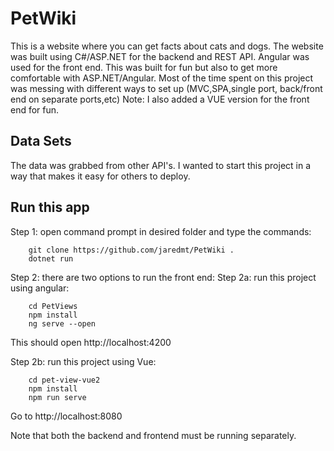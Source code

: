 # PetWiki 
This is a website where you can get facts about cats and dogs. The website was built using C#/ASP.NET for the backend and REST API. Angular was used for the front end. 
This was built for fun but also to get more comfortable with ASP.NET/Angular. Most of the time spent on this project was messing with different ways to set up (MVC,SPA,single port, back/front end on separate ports,etc) 
Note: I also added a VUE version for the front end for fun.

## Data Sets
The data was grabbed from other API's. I wanted to start this project in a way that makes it easy for others to deploy.

## Run this app
Step 1: open command prompt in desired folder and type the commands:
```
	git clone https://github.com/jaredmt/PetWiki .
	dotnet run

```
Step 2: there are two options to run the front end:
Step 2a: run this project using angular:
```
	cd PetViews
	npm install
	ng serve --open

```
This should open http://localhost:4200 

Step 2b: run this project using Vue:
```
	cd pet-view-vue2
	npm install
	npm run serve
```
Go to http://localhost:8080

Note that both the backend and frontend must be running separately. 
